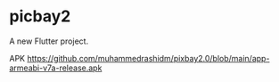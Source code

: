 # picbay2

A new Flutter project.


APK https://github.com/muhammedrashidm/pixbay2.0/blob/main/app-armeabi-v7a-release.apk

